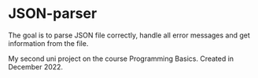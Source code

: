 # JSON-parser

The goal is to parse JSON file correctly, handle all error messages and get information from the file.

My second uni project on the course Programming Basics. Created in December 2022.
